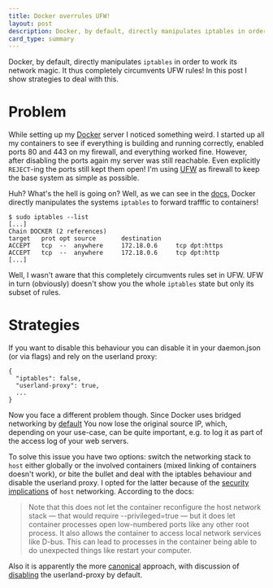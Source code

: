 ```yaml
---
title: Docker overrules UFW!
layout: post
description: Docker, by default, directly manipulates iptables in order to work its network magic. It thus completely circumvents UFW rules! In this post I show strategies to deal with this.
card_type: summary
---
```


Docker, by default, directly manipulates `iptables` in order to work its network magic. It thus completely circumvents UFW rules! In this post I show strategies to deal with this.

Problem
=======

While setting up my [Docker](https://www.docker.com) server I noticed something
weird.  I started up all my containers to see if everything is building and
running correctly, enabled ports 80 and 443 on my firewall, and everything
worked fine. However, after disabling the ports again my server was still
reachable. Even explicitly `REJECT`-ing the ports still kept them open!  I'm
using [UFW](https://wiki.ubuntu.com/UncomplicatedFirewall) as firewall to keep
the base system as simple as possible.

Huh? What's the hell is going on? Well, as we can see in the
[docs](https://docs.docker.com/engine/userguide/networking/default_network/binding/),
Docker directly manipulates the systems `iptables` to forward trafffic to
containers!

```
$ sudo iptables --list
[...]
Chain DOCKER (2 references)
target   prot opt source       destination
ACCEPT   tcp  --  anywhere     172.18.0.6     tcp dpt:https
ACCEPT   tcp  --  anywhere     172.18.0.6     tcp dpt:http
[...]
```

Well, I wasn't aware that this completely circumvents rules set in UFW.  UFW in
turn (obviously) doesn't show you the whole `iptables` state but only its
subset of rules.

Strategies
==========

If you want to disable this behaviour you can disable it in your daemon.json
(or via flags) and rely on the userland proxy:

```
{
  "iptables": false,
  "userland-proxy": true,
  ...
}
```

Now you face a different problem though. Since Docker uses bridged networking
by
[default](https://docs.docker.com/v1.8/articles/networking/#container-networking)
You now lose the original source IP, which, depending on your use-case, can be
quite important, e.g. to log it as part of the access log of your web servers.

To solve this issue you have two options: switch the networking stack to `host`
either globally or the involved containers (mixed linking of containers doesn't
work), or bite the bullet and deal with the iptables behaviour and disable the
userland proxy. I opted for the latter because of the [security
implications](https://github.com/docker/docker/issues/6401) of `host`
networking.  According to the docs:

> Note that this does not let the container reconfigure the host network stack
> — that would require --privileged=true — but it does let container processes
> open low-numbered ports like any other root process. It also allows the
> container to access local network services like D-bus. This can lead to
> processes in the container being able to do unexpected things like restart your
> computer.

Also it is apparently the more
[canonical](https://github.com/docker/docker/issues/15086#issuecomment-125678120)
approach, with discussion of
[disabling](https://github.com/docker/docker/issues/14856) the userland-proxy
by default.


